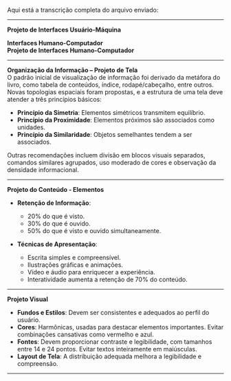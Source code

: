 Aqui está a transcrição completa do arquivo enviado:

---

**Projeto de Interfaces Usuário-Máquina**

**Interfaces Humano-Computador**  
**Projeto de Interfaces Humano-Computador**

---

**Organização da Informação – Projeto de Tela**  
O padrão inicial de visualização de informação foi derivado da metáfora do livro, como tabela de conteúdos, índice, rodapé/cabeçalho, entre outros. Novas topologias espaciais foram propostas, e a estrutura de uma tela deve atender a três princípios básicos:  

- **Princípio da Simetria**: Elementos simétricos transmitem equilíbrio.  
- **Princípio da Proximidade**: Elementos próximos são associados como unidades.  
- **Princípio da Similaridade**: Objetos semelhantes tendem a ser associados.  

Outras recomendações incluem divisão em blocos visuais separados, comandos similares agrupados, uso moderado de cores e observação da densidade informacional.  

---

**Projeto do Conteúdo - Elementos**

- **Retenção de Informação**:  
  - 20% do que é visto.  
  - 30% do que é ouvido.  
  - 50% do que é visto e ouvido simultaneamente.  

- **Técnicas de Apresentação**:  
  - Escrita simples e compreensível.  
  - Ilustrações gráficas e animações.  
  - Vídeo e áudio para enriquecer a experiência.  
  - Interatividade aumenta a retenção de 70% do conteúdo.  

---

**Projeto Visual**  
- **Fundos e Estilos**: Devem ser consistentes e adequados ao perfil do usuário.  
- **Cores**: Harmônicas, usadas para destacar elementos importantes. Evitar combinações cansativas como vermelho e azul.  
- **Fontes**: Devem proporcionar contraste e legibilidade, com tamanhos entre 14 e 24 pontos. Evitar textos inteiramente em maiúsculas.  
- **Layout de Tela**: A distribuição adequada melhora a legibilidade e compreensão.  

---